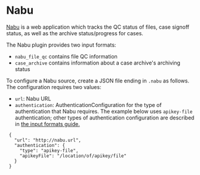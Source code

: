 # Nabu
[Nabu](https://github.com/oicr-gsi/nabu) is a web application which tracks the QC
status of files, case signoff status, as well as the archive status/progress for cases.

The Nabu plugin provides two input formats:
* `nabu_file_qc` contains file QC information
* `case_archive` contains information about a case archive's archiving status

To configure a Nabu source, create a JSON file ending in `.nabu` as follows.
The configuration requires two values:
  * `url`: Nabu URL
  * `authentication`: AuthenticationConfiguration for the type of authentication that Nabu requires. The example below uses `apikey-file` authentication; other types of authentication configuration are described in [the input formats guide.](input-formats.md)

   ```
    {
      "url": "http://nabu.url",
      "authentication": {
        "type": "apikey-file",
        "apikeyFile": "/location/of/apikey/file"
      }
    }
   ```
